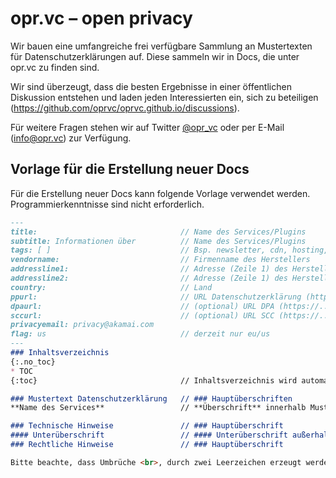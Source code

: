 # opr.vc – open privacy

Wir bauen eine umfangreiche frei verfügbare Sammlung an Mustertexten für Datenschutzerklärungen auf. Diese sammeln wir in Docs, die unter opr.vc zu finden sind.

Wir sind überzeugt, dass die besten Ergebnisse in einer öffentlichen Diskussion entstehen und laden jeden Interessierten ein, sich zu beteiligen (https://github.com/oprvc/oprvc.github.io/discussions).

Für weitere Fragen stehen wir auf Twitter [@opr_vc](https://twitter.com/opr_vc) oder per E-Mail (info@opr.vc) zur Verfügung.

## Vorlage für die Erstellung neuer Docs
Für die Erstellung neuer Docs kann folgende Vorlage verwendet werden. Programmierkenntnisse sind nicht erforderlich.

```Markdown
---
title:                                // Name des Services/Plugins
subtitle: Informationen über          // Name des Services/Plugins
tags: [ ]                             // Bsp. newsletter, cdn, hosting, payment
vendorname:                           // Firmenname des Herstellers
addressline1:                         // Adresse (Zeile 1) des Herstellers
addressline2:                         // Adresse (Zeile 1) des Herstellers
country:                              // Land
ppurl:                                // URL Datenschutzerklärung (https://...)
dpaurl:                               // (optional) URL DPA (https://...)
sccurl:                               // (optional) URL SCC (https://...)
privacyemail: privacy@akamai.com
flag: us                              // derzeit nur eu/us
---
### Inhaltsverzeichnis
{:.no_toc}
* TOC
{:toc}                                // Inhaltsverzeichnis wird automatisch erstellt

### Mustertext Datenschutzerklärung   // ### Hauptüberschriften
**Name des Services**                 // **Überschrift** innerhalb Muster

### Technische Hinweise               // ### Hauptüberschrift
#### Unterüberschrift                 // #### Unterüberschrift außerhalb Muster
### Rechtliche Hinweise               // ### Hauptüberschrift

Bitte beachte, dass Umbrüche <br>, durch zwei Leerzeichen erzeugt werden. **Überschrift**  < 2 Leerzeichen
```